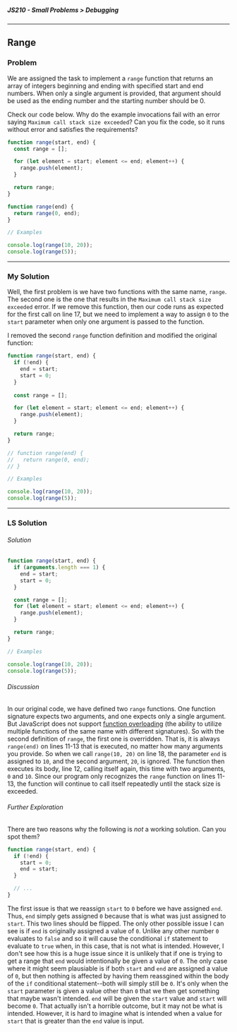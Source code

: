 ##### JS210 - Small Problems > Debugging

---

## Range

### Problem

We are assigned the task to implement a `range` function that returns an array of integers beginning and ending with specified start and end numbers. When only a single argument is provided, that argument should be used as the ending number and the starting number should be 0.

Check our code below. Why do the example invocations fail with an error saying `Maximum call stack size exceeded`? Can you fix the code, so it runs without error and satisfies the requirements?  

```javascript
function range(start, end) {
  const range = [];

  for (let element = start; element <= end; element++) {
    range.push(element);
  }

  return range;
}

function range(end) {
  return range(0, end);
}

// Examples

console.log(range(10, 20));
console.log(range(5));
```

---

### My Solution

Well, the first problem is we have two functions with the same name, `range`. The second one is the one that results in the `Maximum call stack size exceeded` error.  If we remove this function, then our code runs as expected for the first call on line 17, but we need to implement a way to assign `0` to the `start` parameter when only one argument is passed to the function.  

I removed the second `range` function definition and modified the original function:

```javascript
function range(start, end) {
  if (!end) {
    end = start;
    start = 0;
  }
  
  const range = [];

  for (let element = start; element <= end; element++) {
    range.push(element);
  }

  return range;
}

// function range(end) {
//   return range(0, end);
// }

// Examples

console.log(range(10, 20));
console.log(range(5));
```

---

### LS Solution

###### Solution

```javascript
function range(start, end) {
  if (arguments.length === 1) {
    end = start;
    start = 0;
  }

  const range = [];
  for (let element = start; element <= end; element++) {
    range.push(element);
  }

  return range;
}

// Examples

console.log(range(10, 20));
console.log(range(5));
```

###### Discussion

In our original code, we have defined two `range` functions. One function signature expects two arguments, and one expects only a single argument. But JavaScript does not support [function overloading](https://en.wikipedia.org/wiki/Function_overloading) (the ability to utilize multiple functions of the same name with different signatures). So with the second definition of `range`, the first one is overridden. That is, it is always `range(end)` on lines 11-13 that is executed, no matter how many arguments you provide. So when we call `range(10, 20)` on line 18, the parameter `end` is assigned to `10`, and the second argument, `20`, is ignored. The function then executes its body, line 12, calling itself again, this time with two arguments, `0` and `10`. Since our program only recognizes the `range` function on lines 11-13, the function will continue to call itself repeatedly until the stack size is exceeded.  

###### Further Exploration

There are two reasons why the following is *not* a working solution. Can you spot them?   

```javascript
function range(start, end) {
  if (!end) {
    start = 0;
    end = start;
  }

  // ...
}
```

The first issue is that we reassign `start` to `0` before we have assigned `end`. Thus, `end` simply gets assigned `0` because that is what was just assigned to `start`. This two lines should be flipped.  The only other possible issue I can see is if `end` is originally assigned a value of `0`. Unlike any other number `0` evaluates to `false` and so it will cause the conditional `if` statement to evaluate to `true` when, in this case, that is not what is intended. However, I don't see how this is a huge issue since it is unlikely that if one is trying to get a range that `end` would intentionally be given a value of `0`. The only case where it might seem plausiable is if both `start` and `end` are assigned a value of `0`, but then nothing is affected by having them reassgined within the body of the `if` conditional statement--both will simply still be `0`. It's only when the `start` parameter is given a value other than `0` that we then get something that maybe wasn't intended. `end` will be given the `start` value and `start` will become `0`. That actually isn't a horrible outcome, but it may not be what is intended. However, it is hard to imagine what is intended when a value for `start` that is greater than the `end` value is input.

